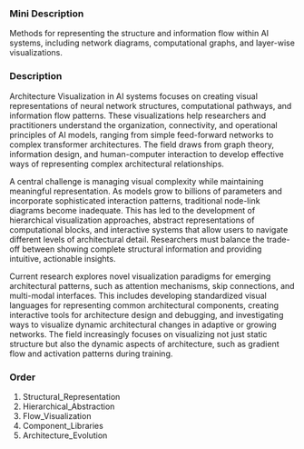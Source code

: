 ### Mini Description

Methods for representing the structure and information flow within AI systems, including network diagrams, computational graphs, and layer-wise visualizations.

### Description

Architecture Visualization in AI systems focuses on creating visual representations of neural network structures, computational pathways, and information flow patterns. These visualizations help researchers and practitioners understand the organization, connectivity, and operational principles of AI models, ranging from simple feed-forward networks to complex transformer architectures. The field draws from graph theory, information design, and human-computer interaction to develop effective ways of representing complex architectural relationships.

A central challenge is managing visual complexity while maintaining meaningful representation. As models grow to billions of parameters and incorporate sophisticated interaction patterns, traditional node-link diagrams become inadequate. This has led to the development of hierarchical visualization approaches, abstract representations of computational blocks, and interactive systems that allow users to navigate different levels of architectural detail. Researchers must balance the trade-off between showing complete structural information and providing intuitive, actionable insights.

Current research explores novel visualization paradigms for emerging architectural patterns, such as attention mechanisms, skip connections, and multi-modal interfaces. This includes developing standardized visual languages for representing common architectural components, creating interactive tools for architecture design and debugging, and investigating ways to visualize dynamic architectural changes in adaptive or growing networks. The field increasingly focuses on visualizing not just static structure but also the dynamic aspects of architecture, such as gradient flow and activation patterns during training.

### Order

1. Structural_Representation
2. Hierarchical_Abstraction
3. Flow_Visualization
4. Component_Libraries
5. Architecture_Evolution

